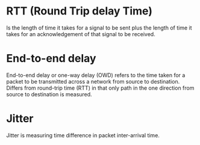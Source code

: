 # RTT (Round Trip delay Time)
Is the length of time it takes for a signal to be sent plus the length of time it takes for an acknowledgement of that signal to be received.

# End-to-end delay
End-to-end delay or one-way delay (OWD) refers to the time taken for a packet to be transmitted across a network from source to destination. Differs from round-trip time (RTT) in that only path in the one direction from source to destination is measured.

# Jitter
Jitter is measuring time difference in packet inter-arrival time.

